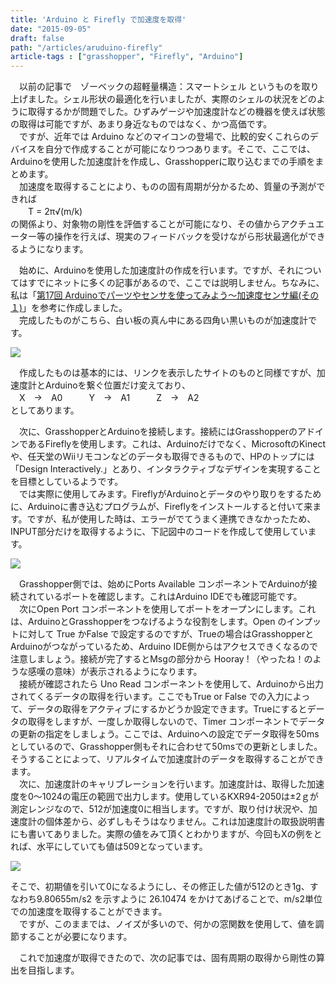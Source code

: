 ```yaml
---
title: 'Arduino と Firefly で加速度を取得'
date: "2015-09-05"
draft: false
path: "/articles/aruduino-firefly"
article-tags : ["grasshopper", "Firefly", "Arduino"]
---
```


　以前の記事で　ゾーベックの超軽量構造：スマートシェル というものを取り上げました。シェル形状の最適化を行いましたが、実際のシェルの状況をどのように取得するかが問題でした。ひずみゲージや加速度計などの機器を使えば状態の取得は可能ですが、あまり身近なものではなく、かつ高価です。  
　ですが、近年では Arduino などのマイコンの登場で、比較的安くこれらのデバイスを自分で作成することが可能になりつつあります。そこで、ここでは、Arduinoを使用した加速度計を作成し、Grasshopperに取り込むまでの手順をまとめます。  
　加速度を取得することにより、ものの固有周期が分かるため、質量の予測ができれば  
　　T = 2π√(m/k)  
の関係より、対象物の剛性を評価することが可能になり、その値からアクチュエーター等の操作を行えば、現実のフィードバックを受けながら形状最適化ができるようになります。  
  
　始めに、Arduinoを使用した加速度計の作成を行います。ですが、それについてはすでにネットに多くの記事があるので、ここでは説明しません。ちなみに、私は「[第17回 Arduinoでパーツやセンサを使ってみよう～加速度センサ編(その１)](http://deviceplus.jp/hobby/entry017/)」を参考に作成しました。  
　完成したものがこちら、白い板の真ん中にある四角い黒いものが加速度計です。  
  

[![](http://1.bp.blogspot.com/-35HlAtn9pQY/VerzPQSDeXI/AAAAAAAAA20/NOk3HWMLXG8/s400/IMG_20150905_224850.JPG)](http://1.bp.blogspot.com/-35HlAtn9pQY/VerzPQSDeXI/AAAAAAAAA20/NOk3HWMLXG8/s1600/IMG_20150905_224850.JPG)

  
　作成したものは基本的には、リンクを表示したサイトのものと同様ですが、加速度計とArduinoを繋ぐ位置だけ変えており、  
　X　→　A0　　　Y　→　A1　　　Z　→　A2  
としてあります。  
  
　次に、GrasshopperとArduinoを接続します。接続にはGrasshopperのアドインであるFireflyを使用します。これは、Arduinoだけでなく、MicrosoftのKinectや、任天堂のWiiリモコンなどのデータも取得できるもので、HPのトップには「Design Interactively.」とあり、インタラクティブなデザインを実現することを目標としているようです。  
　では実際に使用してみます。FireflyがArduinoとデータのやり取りをするために、Arduinoに書き込むプログラムが、Fireflyをインストールすると付いて来ます。ですが、私が使用した時は、エラーがでてうまく連携できなかったため、INPUT部分だけを取得するように、下記図中のコードを作成して使用しています。  
  

[![](http://4.bp.blogspot.com/-GaLR-xSAGXU/Ver3Zf4Yz2I/AAAAAAAAA3A/V33BLYXLDRs/s640/Uno%25E3%2581%258B%25E3%2582%2589%25E5%258A%25A0%25E9%2580%259F%25E5%25BA%25A6%25E5%258F%2596%25E5%25BE%2597.JPG)](http://4.bp.blogspot.com/-GaLR-xSAGXU/Ver3Zf4Yz2I/AAAAAAAAA3A/V33BLYXLDRs/s1600/Uno%25E3%2581%258B%25E3%2582%2589%25E5%258A%25A0%25E9%2580%259F%25E5%25BA%25A6%25E5%258F%2596%25E5%25BE%2597.JPG)

  
　Grasshopper側では、始めにPorts Available コンポーネントでArduinoが接続されているポートを確認します。これはArduino IDEでも確認可能です。  
　次にOpen Port コンポーネントを使用してポートをオープンにします。これは、ArduinoとGrasshopperをつなげるような役割をします。Open のインプットに対して True かFalse で設定するのですが、Trueの場合はGrasshopperとArduinoがつながっているため、Arduino IDE側からはアクセスできくなるので注意しましょう。接続が完了するとMsgの部分から Hooray ! （やったね！のような感嘆の意味）が表示されるようになります。  
　接続が確認されたら Uno Read コンポーネントを使用して、Arduinoから出力されてくるデータの取得を行います。ここでもTrue or False での入力によって、データの取得をアクティブにするかどうか設定できます。Trueにするとデータの取得をしますが、一度しか取得しないので、Timer コンポーネントでデータの更新の指定をしましょう。ここでは、Arduinoへの設定でデータ取得を50msとしているので、Grasshopper側もそれに合わせて50msでの更新としました。そうすることによって、リアルタイムで加速度計のデータを取得することができます。  
　次に、加速度計のキャリブレーションを行います。加速度計は、取得した加速度を0～1024の電圧の範囲で出力します。使用しているKXR94-2050は±2ｇが測定レンジなので、512が加速度0に相当します。ですが、取り付け状況や、加速度計の個体差から、必ずしもそうはなりません。これは加速度計の取扱説明書にも書いてありました。実際の値をみて頂くとわかりますが、今回もXの例をとれば、水平にしていても値は509となっています。  
  

[![](http://2.bp.blogspot.com/-pHzYHg3TabQ/VesA2qgkd5I/AAAAAAAAA3c/zf8b_vOGy1w/s640/%25E3%2582%25AD%25E3%2583%25A3%25E3%2583%25AA%25E3%2583%2596%25E3%2583%25AC%25E3%2583%25BC%25E3%2582%25B7%25E3%2583%25A7%25E3%2583%25B3%25E3%2581%25A8%25E7%25B5%2590%25E6%259E%259C.JPG)](http://2.bp.blogspot.com/-pHzYHg3TabQ/VesA2qgkd5I/AAAAAAAAA3c/zf8b_vOGy1w/s1600/%25E3%2582%25AD%25E3%2583%25A3%25E3%2583%25AA%25E3%2583%2596%25E3%2583%25AC%25E3%2583%25BC%25E3%2582%25B7%25E3%2583%25A7%25E3%2583%25B3%25E3%2581%25A8%25E7%25B5%2590%25E6%259E%259C.JPG)

  

そこで、初期値を引いて0になるようにし、その修正した値が512のとき1g、すなわち9.80655m/s2 を示すように 26.10474 をかけてあげることで、m/s2単位での加速度を取得することができます。  
　ですが、このままでは、ノイズが多いので、何かの窓関数を使用して、値を調節することが必要になります。  
  
　これで加速度が取得できたので、次の記事では、固有周期の取得から剛性の算出を目指します。